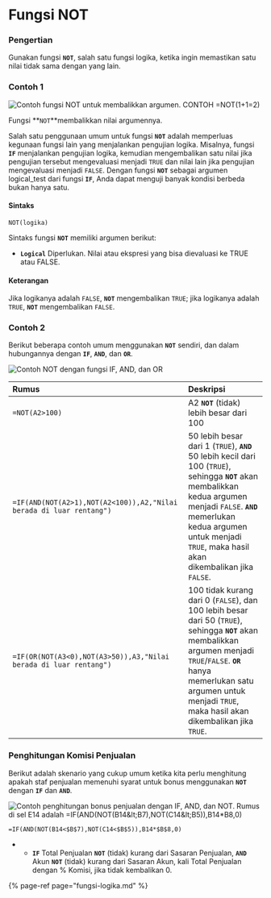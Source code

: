 # Fungsi NOT

### Pengertian

Gunakan fungsi **`NOT`**, salah satu fungsi logika, ketika ingin memastikan satu nilai tidak sama dengan yang lain.

### Contoh 1

![Contoh fungsi NOT untuk membalikkan argumen.  CONTOH =NOT\(1+1=2\)](https://support.content.office.net/id-id/media/78c8be8a-4291-4663-9cb2-6f073fa570aa.png)

Fungsi **`NOT`**membalikkan nilai argumennya.

Salah satu penggunaan umum untuk fungsi **`NOT`** adalah memperluas kegunaan fungsi lain yang menjalankan pengujian logika. Misalnya, fungsi **`IF`** menjalankan pengujian logika, kemudian mengembalikan satu nilai jika pengujian tersebut mengevaluasi menjadi `TRUE` dan nilai lain jika pengujian mengevaluasi menjadi `FALSE`. Dengan fungsi **`NOT`** sebagai argumen logical\_test dari fungsi **`IF`**, Anda dapat menguji banyak kondisi berbeda bukan hanya satu.

#### **Sintaks**

```text
NOT(logika)
```

Sintaks fungsi **`NOT`** memiliki argumen berikut:

* **`Logical`**    Diperlukan. Nilai atau ekspresi yang bisa dievaluasi ke TRUE atau FALSE.

#### **Keterangan**

Jika logikanya adalah `FALSE`, **`NOT`** mengembalikan `TRUE`; jika logikanya adalah `TRUE`, **`NOT`** mengembalikan `FALSE`.

### Contoh 2

Berikut beberapa contoh umum menggunakan **`NOT`** sendiri, dan dalam hubungannya dengan **`IF`**, **`AND`**, dan **`OR`**.

![Contoh NOT dengan fungsi IF, AND, dan OR](https://support.content.office.net/id-id/media/d2b3f677-3cee-4bb0-9b22-6227fd767d62.png)

| **Rumus** | **Deskripsi** |
| :--- | :--- |
| `=NOT(A2>100)` | A2 **`NOT`** \(tidak\) lebih besar dari 100 |
| `=IF(AND(NOT(A2>1),NOT(A2<100)),A2,"Nilai berada di luar rentang")` | 50 lebih besar dari 1 \(`TRUE`\), **`AND`** 50 lebih kecil dari 100 \(`TRUE`\), sehingga **`NOT`** akan membalikkan kedua argumen menjadi `FALSE`. **`AND`** memerlukan kedua argumen untuk menjadi `TRUE`, maka hasil akan dikembalikan jika `FALSE`. |
| `=IF(OR(NOT(A3<0),NOT(A3>50)),A3,"Nilai berada di luar rentang")` | 100 tidak kurang dari 0 \(`FALSE`\), dan 100 lebih besar dari 50 \(`TRUE`\), sehingga **`NOT`** akan membalikkan argumen menjadi `TRUE`/`FALSE`. **`OR`** hanya memerlukan satu argumen untuk menjadi `TRUE`, maka hasil akan dikembalikan jika `TRUE`. |

### **Penghitungan Komisi Penjualan**

Berikut adalah skenario yang cukup umum ketika kita perlu menghitung apakah staf penjualan memenuhi syarat untuk bonus menggunakan **`NOT`** dengan **`IF`** dan **`AND`**.

![Contoh penghitungan bonus penjualan dengan IF, AND, dan NOT.  Rumus di sel E14 adalah =IF\(AND\(NOT\(B14&amp;lt;$B$7\),NOT\(C14&amp;lt;$B$5\)\),B14\*$B$8,0\)](https://support.content.office.net/id-id/media/0a3ed63d-8c68-4eea-a352-b354475ac92e.png)

```text
=IF(AND(NOT(B14<$B$7),NOT(C14<$B$5)),B14*$B$8,0)
```

* - **`IF`** Total Penjualan **`NOT`** \(tidak\) kurang dari Sasaran Penjualan, **`AND`** Akun **`NOT`** \(tidak\) kurang dari Sasaran Akun, kali Total Penjualan dengan % Komisi, jika tidak kembalikan 0.

{% page-ref page="fungsi-logika.md" %}


